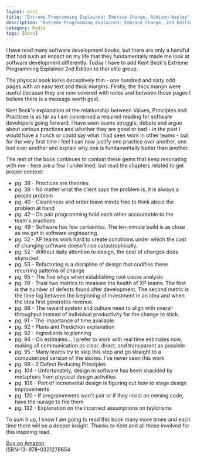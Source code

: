 ```yaml
---
layout: post
title: "Extreme Programming Explained: Embrace Change, Addison-Wesley"
description: "Extreme Programming Explained: Embrace Change, 2nd Edition (The XP Series)"
category: Media
tags: [Book]
---
```

I have read many software development books, but there are only a handful that had such an impact on my life that they fundamentally made me look at software development differently. Today I have to add Kent Beck's Extreme Programming Explained 2nd Edition to that elite group.

The physical book looks deceptively thin - one hundred and sixty odd pages with an easy text and thick margins. Firstly, the thick margin were useful because they are now covered with notes and between those pages I believe there is a message worth gold. 

Kent Beck's explanation of the relationship between Values, Principles and Practices is as far as I am concerned a required reading for software developers going forward. I have seen teams struggle, debate and argue about various practices and whether they are good or bad - in the past I would have a hunch or could say what I had seen work in other teams - but for the very first time I feel I can now justify one practice over another, one tool over another and explain why one is fundamentally better than another.

The rest of the book continues to contain these gems that keep resonating with me - here are a few I underlined, but read the chapters related to get proper context:

- pg. 38 - Practices are theories
- pg. 38 - No matter what the client says the problem is, it is always a people problem
- pg. 40 - Cleanliness and order leave minds free to think about the problem at hand
- pg. 42 - On pair programming hold each other accountable to the team's practices
- pg. 49 - Software has few certainties. The ten-minute build is as close as we get in software engineering.
- pg. 52 - XP teams work hard to create conditions under which the cost of changing software doesn't rise catastrophically.
- pg. 52 - Without daily attention to design, the cost of changes does skyrocket
- pg. 53 - Refactoring is a discipline of design that codifies these recurring patterns of change
- pg. 65 - The five whys when establishing root cause analysis
- pg. 79 - Trust two metrics to measure the health of XP teams. The first is the number of defects found after development. The second metric is the time lag between the beginning of investment in an idea and when the idea first generates revenue.
- pg. 88 - The reward system and culture need to align with overall throughput instead of individual productivity for the change to stick.
- pg. 91 - The importance of time available
- pg. 92 - Plans and Prediction explanation
- pg. 92 - Ingredients to planning
- pg. 94 - On estimates... I prefer to work with real time estimates now, making all communication as clear, direct, and transparent as possible
- pg. 95 - Many teams try to skip this step and go straight to a computerized version of the stories. I've never seen this work 
- pg. 98 - 2 Defect Reducing Principles 
- pg. 104 - Unfortunately, design in software has been shackled by metaphors from physical design activities
- pg. 108 - Part of incremental design is figuring out how to stage design improvements
- pg. 120 - If programmwers won't pair or if they insist on owning code, have the ourage to fire them
- pg. 132 - Explanation on the incorrect assumptions on taylorisms

To sum it up, I know I am going to read this book many more times and each time there will be a deeper insight. Thanks to Kent and all those involved for this inspiring read.


[Buy on Amazon](http://www.amazon.com/Extreme-Programming-Explained-Embrace-Edition/dp/0321278658)  
ISBN-13: 978-0321278654
